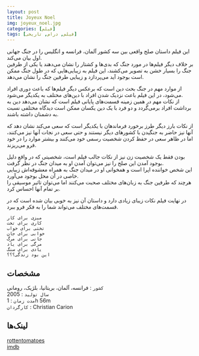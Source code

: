 ```yaml
---
layout: post
title: Joyeux Noel
img: joyeux_noel.jpg
categories: [فیلم]
tags: [فیلم, درام, تاریخی]
---
```


این فیلم داستان صلح واقعی بین سه کشور آلمان، فرانسه و انگلیس را در جنگ جهانی اول بیان می‌کند.  
بر خلاف دیگر فیلم‌ها در مورد جنگ که بدی‌ها و کشتار را نشان می‌دهند یا یکی از طرفین جنگ را بسیار خشن به تصویر می‌کشند، این فیلم به زیبایی‌هایی که در طول جنگ ممکن است بوجود آید می‌پردازد و زیبایی طرفین جنگ را نشان می‌دهد.  

از موارد مهم در جنگ بحث دین است که برعکس دیگر فیلم‌ها که باعث دوری افراد می‌شود، در این فیلم باعث نزدیک شدن افراد با دین‌های مختلف به یکدیگر می‌شود.  
از نکات مهم در همین زمینه قسمت‌های پایانی فیلم است که نشان می‌دهد دین به برداشت افراد برمی‌گردد و دو فرد با یک دین یکسان ممکن است دیدگاه مختلفی نسبت به دشمنان داشته باشند.  

از نکات بارز دیگر طرز برخورد فرماندهان با یکدیگر است که سعی می‌کند نشان دهد که آنها نیز حاضر به جنگیدن با کشورهای دیگر نیستند و حتی سعی در نجات آنها نیز می‌کنند، اما در ظاهر سعی در حفظ کردن شخصیت رسمی خود می‌کنند و بیشتر موارد را در خود فرو می‌ریزند.  

بودن فقط یک شخصیت زن نیز از نکات جالب فیلم است، شخصیتی که در واقع دلیل بوجود آمدن این صلح را نیز می‌توان آمدن او به میدان جنگ در نظر گرفت.  
این شخص خواننده اپرا است و همخوانی او در میدان جنگ به همراه معشوقه‌اش زیبایی خاصی در آن محل بوجود می‌آورد.  
هرچند که طرفین جنگ به زبان‌های مختلف صحبت می‌کنند اما می‌توان تاثیر موسیقی را بر تمام آنها احساس کرد.  

در نهایت فیلم نکات زیبای زیادی دارد و داستان آن نیز به خوبی بیان شده است که در قسمت‌های مختلف می‌تواند شما را به فکر فرو ببرد.  

```
میزی برای کار  
کاری برای تخت  
تختی برای خواب  
خوابی برای جان  
جانی برای مرگ  
مرگی برای یاد  
یادی برای سنگ  
این بود زندگی؟؟؟  
```

## مشخصات

`کشور` : فرانسه، آلمان، بریتانیا، بلژیک، رومانی  
`سال تولید` : 2005  
`مدت زمان` : 1h 56m  
`کارگردان` : Christian Carion  

## لینک‌ها

[rottentomatoes](https://www.rottentomatoes.com/m/joyeux_noel)  
[imdb](https://www.imdb.com/title/tt0424205/)